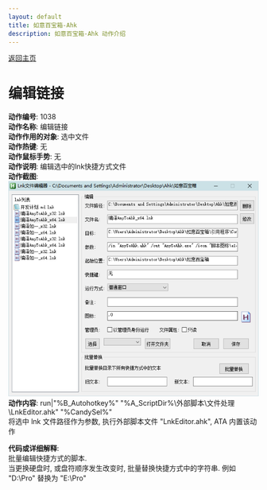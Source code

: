 ```yaml
---
layout: default
title: 如意百宝箱-Ahk
description: 如意百宝箱-Ahk 动作介绍
---
```


[返回主页](../index.md)

# [](#header-2) 编辑链接

**动作编号**: 1038  
**动作名称**: 编辑链接  
**动作作用的对象**: 选中文件  
**动作热键**: 无  
**动作鼠标手势**: 无  
**动作说明**: 编辑选中的lnk快捷方式文件  
**动作截图**:  
  ![编辑链接](img1/1038.png)  
**动作内容**: run|"%B_Autohotkey%" "%A_ScriptDir%\外部脚本\文件处理\LnkEditor.ahk" "%CandySel%"  
将选中 lnk 文件路径作为参数, 执行外部脚本文件 "LnkEditor.ahk", ATA 内置该动作  

**代码或详细解释**:  
批量编辑快捷方式的脚本.  
当更换硬盘时, 或盘符顺序发生改变时, 批量替换快捷方式中的字符串. 例如 "D:\Pro" 替换为 "E:\Pro"  
